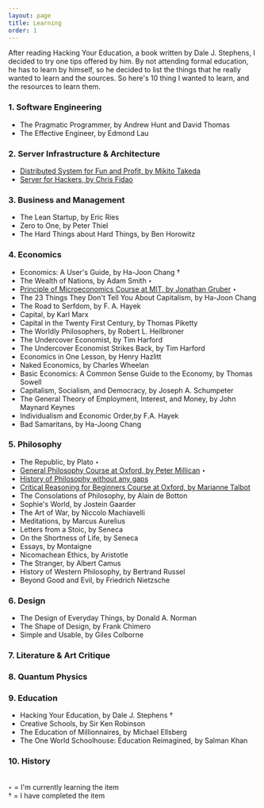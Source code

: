 ```yaml
---
layout: page
title: Learning
order: 1
---
```


After reading Hacking Your Education, a book written by Dale J. Stephens, I decided to try one tips offered by him. By not attending formal education, he has to learn by himself, so he decided to list the things that he really wanted to learn and the sources. So here's 10 thing I wanted to learn, and the resources to learn them.

### 1. Software Engineering
* The Pragmatic Programmer, by Andrew Hunt and David Thomas
* The Effective Engineer, by Edmond Lau

### 2. Server Infrastructure & Architecture
* [Distributed System for Fun and Profit, by Mikito Takeda](http://book.mixu.net/distsys/single-page.html)
* [Server for Hackers, by Chris Fidao](https://book.serversforhackers.com/)

### 3. Business and Management
* The Lean Startup, by Eric Ries
* Zero to One, by Peter Thiel
* The Hard Things about Hard Things, by Ben Horowitz

### 4. Economics
* Economics: A User's Guide, by Ha-Joon Chang &dagger;
* The Wealth of Nations, by Adam Smith &#8227;
* [Principle of Microeconomics Course at MIT, by Jonathan Gruber](http://ocw.mit.edu/courses/economics/14-01sc-principles-of-microeconomics-fall-2011/) &#8227;
* The 23 Things They Don't Tell You About Capitalism, by Ha-Joon Chang
* The Road to Serfdom, by F. A. Hayek
* Capital, by Karl Marx
* Capital in the Twenty First Century, by Thomas Piketty
* The Worldly Philosophers, by Robert L. Heilbroner
* The Undercover Economist, by Tim Harford
* The Undercover Economist Strikes Back, by Tim Harford
* Economics in One Lesson, by Henry Hazlitt
* Naked Economics, by Charles Wheelan
* Basic Economics: A Common Sense Guide to the Economy, by Thomas Sowell
* Capitalism, Socialism, and Democracy, by Joseph A. Schumpeter	
* The General Theory of Employment, Interest, and Money, by John Maynard Keynes
* Individualism and Economic Order,by F.A. Hayek
* Bad Samaritans, by Ha-Joong Chang

### 5. Philosophy
* The Republic, by Plato &#8227;
* [General Philosophy Course at Oxford, by Peter Millican](https://podcasts.ox.ac.uk/series/general-philosophy) &#8227;
* [History of Philosophy without any gaps](http://www.historyofphilosophy.net/)
* [Critical Reasoning for Beginners Course at Oxford, by Marianne Talbot](http://podcasts.ox.ac.uk/series/critical-reasoning-beginners)
* The Consolations of Philosophy, by Alain de Botton
* Sophie's World, by Jostein Gaarder
* The Art of War, by Niccolo Machiavelli
* Meditations, by Marcus Aurelius
* Letters from a Stoic, by Seneca
* On the Shortness of Life, by Seneca
* Essays, by Montaigne
* Nicomachean Ethics, by Aristotle
* The Stranger, by Albert Camus
* History of Western Philosophy, by Bertrand Russel
* Beyond Good and Evil, by Friedrich Nietzsche

### 6. Design
* The Design of Everyday Things, by Donald A. Norman
* The Shape of Design, by Frank Chimero
* Simple and Usable, by Giles Colborne

### 7. Literature & Art Critique

### 8. Quantum Physics

### 9. Education
* Hacking Your Education, by Dale J. Stephens &dagger;
* Creative Schools, by Sir Ken Robinson
* The Education of Millionnaires, by Michael Ellsberg
* The One World Schoolhouse: Education Reimagined, by Salman Khan

### 10. History

<br />
&#8227; = I'm currently learning the item <br />
&dagger; = I have completed the item
